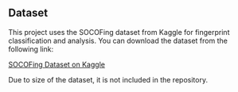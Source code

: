## Dataset

This project uses the SOCOFing dataset from Kaggle for fingerprint classification and analysis. You can download the dataset from the following link:

[SOCOFing Dataset on Kaggle](https://www.kaggle.com/datasets/ruizgara/socofing)

Due to  size of the dataset, it is not included in the repository.

